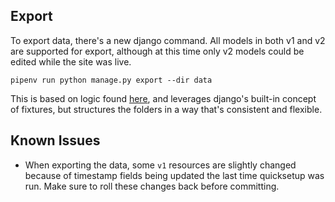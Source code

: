 ## Export
To export data, there's a new django command. All models in both v1 and v2 are supported for export, although at this time only v2 models could be edited while the site was live.

```shell
pipenv run python manage.py export --dir data
```

This is based on logic found [here](../../api_v2/management/commands/export.py), and leverages django's built-in concept of fixtures, but structures the 
folders in a way that's consistent and flexible.

## Known Issues
- When exporting the data, some `v1` resources are slightly changed because of timestamp fields being updated the last time quicksetup was run. Make sure to roll these changes back before committing.